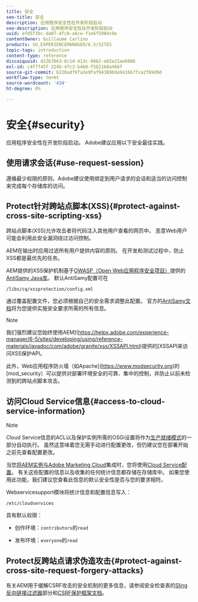 ```yaml
---
title: 安全
seo-title: 安全
description: 应用程序安全性在开发阶段启动
seo-description: 应用程序安全性在开发阶段启动
uuid: efd5f3bc-da07-4fc8-a6ce-f1e6f5084c9e
contentOwner: Guillaume Carlino
products: SG_EXPERIENCEMANAGER/6.5/SITES
topic-tags: introduction
content-type: reference
discoiquuid: d2267663-6c1d-413c-9862-e82e21ae6906
exl-id: c4f7f45f-224b-4fc3-b4b0-f5b21b8a466f
source-git-commit: b220adf6fa3e9faf94389b9a9416b7fca2f89d9d
workflow-type: tm+mt
source-wordcount: '434'
ht-degree: 0%

---
```


# 安全{#security}

应用程序安全性在开发阶段启动。 Adobe建议应用以下安全最佳实践。

## 使用请求会话{#use-request-session}

遵循最少权限的原则，Adobe建议使用绑定到用户请求的会话和适当的访问控制来完成每个存储库的访问。

## Protect针对跨站点脚本(XSS){#protect-against-cross-site-scripting-xss}

跨站点脚本(XSS)允许攻击者将代码注入其他用户查看的网页中。 恶意Web用户可能会利用此安全漏洞绕过访问控制。

AEM在输出时应用过滤所有用户提供内容的原则。 在开发和测试过程中，防止XSS都是最优先的任务。

AEM提供的XSS保护机制基于[OWASP（Open Web应用程序安全项目）](https://www.owasp.org/)提供的[AntiSamy Java库](https://www.owasp.org/index.php/Category:OWASP_AntiSamy_Project)。 默认AntiSamy配置可在

`/libs/cq/xssprotection/config.xml`

通过覆盖配置文件，您必须根据自己的安全需求调整此配置。 官方的[AntiSamy文档](https://www.owasp.org/index.php/Category:OWASP_AntiSamy_Project)将为您提供实施安全要求所需的所有信息。

>[!NOTE]
>
>我们强烈建议您始终使用AEM](https://helpx.adobe.com/experience-manager/6-5/sites/developing/using/reference-materials/javadoc/com/adobe/granite/xss/XSSAPI.html)提供的[XSSAPI来访问XSS保护API。

此外，Web应用程序防火墙（如Apache](https://www.modsecurity.org)的[mod_security）可以提供对部署环境安全的可靠、集中的控制，并防止以前未检测到的跨站点脚本攻击。

## 访问Cloud Service信息{#access-to-cloud-service-information}

>[!NOTE]
>
>Cloud Service信息的ACL以及保护实例所需的OSGi设置将作为[生产就绪模式](/help/sites-administering/production-ready.md)的一部分自动执行。 虽然这意味着您无需手动进行配置更改，但仍建议您在部署开始之前先查看配置更改。

当您[将AEM实例与Adobe Marketing Cloud](/help/sites-administering/marketing-cloud.md)集成时，您将使用[Cloud Service配置](/help/sites-developing/extending-cloud-config.md)。 有关这些配置的信息以及收集的任何统计信息都存储在存储库中。 如果您使用此功能，我们建议您查看此信息的默认安全性是否与您的要求相符。

Webservicesupport模块将统计信息和配置信息写入：

`/etc/cloudservices`

具有默认权限：

* 创作环境：`contributors`的`read`

* 发布环境：`everyone`的`read`

## Protect反跨站点请求伪造攻击{#protect-against-cross-site-request-forgery-attacks}

有关AEM用于缓解CSRF攻击的安全机制的更多信息，请参阅安全检查表的[Sling反向链接过滤器](/help/sites-administering/security-checklist.md#protect-against-cross-site-request-forgery)部分和[CSRF保护框架文档](/help/sites-developing/csrf-protection.md)。
